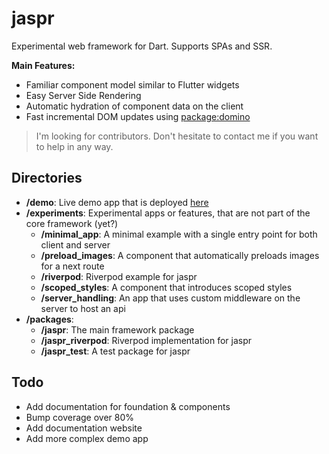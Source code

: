 # jaspr

Experimental web framework for Dart. Supports SPAs and SSR. 

**Main Features:**

- Familiar component model similar to Flutter widgets
- Easy Server Side Rendering
- Automatic hydration of component data on the client
- Fast incremental DOM updates using [package:domino](https://pub.dev/packages/domino)

> I'm looking for contributors. Don't hesitate to contact me if you want to help in any way.

## Directories

- **/demo**: Live demo app that is deployed [here](https://dart-web-demo.herokuapp.com/)
- **/experiments**: Experimental apps or features, that are not part of the core framework (yet?)
  - **/minimal_app**: A minimal example with a single entry point for both client and server
  - **/preload_images**: A component that automatically preloads images for a next route
  - **/riverpod**: Riverpod example for jaspr
  - **/scoped_styles**: A component that introduces scoped styles
  - **/server_handling**: An app that uses custom middleware on the server to host an api
- **/packages**:
  - **/jaspr**: The main framework package
  - **/jaspr_riverpod**: Riverpod implementation for jaspr
  - **/jaspr_test**: A test package for jaspr
  
## Todo

- Add documentation for foundation & components
- Bump coverage over 80%
- Add documentation website
- Add more complex demo app